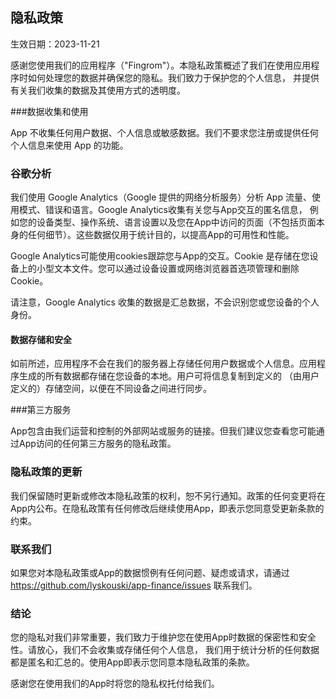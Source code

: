 ## 隐私政策

生效日期：2023-11-21

感谢您使用我们的应用程序（"Fingrom"）。本隐私政策概述了我们在使用应用程序时如何处理您的数据并确保您的隐私。我们致力于保护您的个人信息，
并提供有关我们收集的数据及其使用方式的透明度。

###数据收集和使用

App 不收集任何用户数据、个人信息或敏感数据。我们不要求您注册或提供任何个人信息来使用 App 的功能。

### 谷歌分析

我们使用 Google Analytics（Google 提供的网络分析服务）分析 App 流量、使用模式、错误和语言。Google Analytics收集有关您与App交互的匿名信息，
例如您的设备类型、操作系统、语言设置以及您在App中访问的页面（不包括页面本身的任何细节）。这些数据仅用于统计目的，以提高App的可用性和性能。

Google Analytics可能使用cookies跟踪您与App的交互。Cookie 是存储在您设备上的小型文本文件。您可以通过设备设置或网络浏览器首选项管理和删除 
Cookie。

请注意，Google Analytics 收集的数据是汇总数据，不会识别您或您设备的个人身份。


#### 数据存储和安全

如前所述，应用程序不会在我们的服务器上存储任何用户数据或个人信息。应用程序生成的所有数据都存储在您设备的本地。用户可将信息复制到定义的
（由用户定义的）存储空间，以便在不同设备之间进行同步。

###第三方服务

App包含由我们运营和控制的外部网站或服务的链接。但我们建议您查看您可能通过App访问的任何第三方服务的隐私政策。

### 隐私政策的更新

我们保留随时更新或修改本隐私政策的权利，恕不另行通知。政策的任何变更将在App内公布。在隐私政策有任何修改后继续使用App，即表示您同意受更新条款的约束。

### 联系我们

如果您对本隐私政策或App的数据惯例有任何问题、疑虑或请求，请通过 https://github.com/lyskouski/app-finance/issues 联系我们。

### 结论

您的隐私对我们非常重要，我们致力于维护您在使用App时数据的保密性和安全性。请放心，我们不会收集或存储任何个人信息，
我们用于统计分析的任何数据都是匿名和汇总的。使用App即表示您同意本隐私政策的条款。

感谢您在使用我们的App时将您的隐私权托付给我们。
